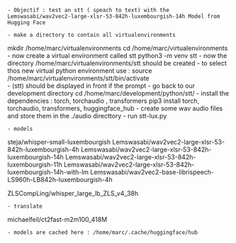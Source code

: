     - Objectif : test an stt ( speach to text) with the Lemswasabi/wav2vec2-large-xlsr-53-842h-luxembourgish-14h Model from Hugging Face

    - make a directory to contain all virtualenvironments
mkdir /home/marc/virtualenvironments
cd /home/marc/virtualenvironments
    - now create a virtual environment called stt
python3 -m venv stt
    - now the directory /home/marc/virtualenvironments/stt should be created
    - to select thos new virtual python environment use :
source /home/marc/virtualenvironments/stt/bin/activate  
    - (stt) should be displayed in front if the prompt
    - go back to our development directory cd /home/marc/development/python/stt/
    - install the dependencies : torch, torchaudio , transformers 
pip3 install torch, torchaudio, transformers, huggingface_hub
    - create some wav audio files and store them in the ./audio directtory
    - run stt-lux.py


    - models
steja/whisper-small-luxembourgish
Lemswasabi/wav2vec2-large-xlsr-53-842h-luxembourgish-4h
Lemswasabi/wav2vec2-large-xlsr-53-842h-luxembourgish-14h
Lemswasabi/wav2vec2-large-xlsr-53-842h-luxembourgish-11h
Lemswasabi/wav2vec2-large-xlsr-53-842h-luxembourgish-14h-with-lm
Lemswasabi/wav2vec2-base-librispeech-LS960h-LB842h-luxembourgish-4h

ZLSCompLing/whisper_large_lb_ZLS_v4_38h


    - translate
michaelfeil/ct2fast-m2m100_418M


    - models are cached here : /home/marc/.cache/huggingface/hub